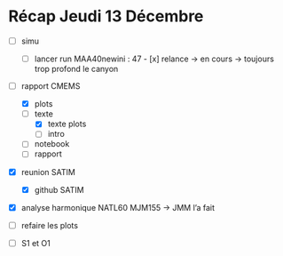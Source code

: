 #  Récap Jeudi 13 Décembre


- [ ] simu
	- [ ]  lancer run MAA40newini : 47
			- [x] relance -> en cours -> toujours trop profond le canyon

- [ ] rapport CMEMS
	- [x] plots
	- [ ] texte
		- [x] texte plots
		- [ ] intro
	- [ ] notebook
	- [ ] rapport

- [x] reunion SATIM
	- [x] github SATIM


- [x] analyse harmonique NATL60 MJM155 -> JMM l’a fait
- [ ] refaire les plots
- [ ] S1 et O1  


